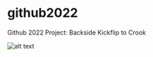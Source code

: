 # github2022

Github 2022 Project: Backside Kickflip to Crook

![alt text](https://i.imgur.com/eWww0oM.jpeg)
